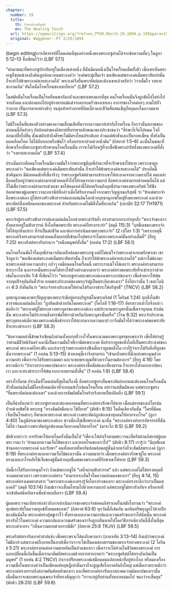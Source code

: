 ```yaml
---
chapter:
  number: 19
  title:
    th: รักษาด้วยสัมผัส
    en: The Healing Touch
  url: https://egwwritings.org/?ref=en_PTUK.March.29.1894.p.195&para=1518.3070
  original: Waggoner--PT 3/29/1894
---
```


(begin editing)การอัศจรรย์ที่โดดเด่นที่สุดอย่างหนึ่งของพระเยซูอ่านได้จากข้อความสั้นๆ ในลูกา 5:12–13 ซึ่งเขียนไว้ว่า {LBF 57.1}

“ต่อมาขณะที่พระเยซูประทับอยู่ในเมืองแห่งหนึ่ง ที่นั่นมีคนหนึ่งเป็นโรคเรื้อนเต็มทั้งตัว เมื่อเขาเห็นพระเยซูก็ซบหน้าลงถึงดินทูลอ้อนวอนพระองค์ว่า ‘องค์พระผู้เป็นเจ้า ขอเพียงแต่พระองค์เต็มพระทัยเท่านั้น ก็จะทำให้ข้าพระองค์หายสะอาดได้’ พระองค์จึงยื่นพระหัตถ์แตะต้องเขาแล้วตรัสว่า ‘เราเต็มใจ จงหายสะอาดเถิด’ ทันใดนั้นโรคเรื้อนของเขาก็หาย” {LBF 57.2}

ในสมัยนั้นโรคเรื้อนเป็นโรคที่คนพากันกลัวและขยะแขยงมากที่สุด คนโรคเรื้อนนั้นจึงถูกขับไล่ไสส่งไปจากสังคม และต้องแยกไปอยู่ต่างหากแม้แต่จากครอบครัวของเขาเอง อาการของโรคค่อยๆ ลามไปทั่วร่างกาย เป็นการตายอย่างช้าๆ จนสุดท้ายร่างกายที่บิดเบี้ยวและชีวิตที่แสนเข็ญก็หยุดลงในความตาย {LBF 57.3}

ไม่มีโรคอื่นที่แสดงตัวอย่างของความเสื่อมเสียที่มาจากความบาปเท่ากับโรคเรื้อน ยิ่งกว่านั้นสภาพของชายคนนี้ก็คล้ายๆ กับถ้อยคำของอิสยาห์ที่บรรยายลักษณะของประชาชนว่า “ศีรษะก็เจ็บไปหมด ใจก็อ่อนเปลี้ยไปสิ้น ตั้งแต่ฝ่าเท้าถึงศีรษะไม่มีตรงไหนปรกติเลย ล้วนแต่ฟกช้ำและเป็นรอยเฆี่ยน ทั้งยังเป็นแผลเลือดไหล ไม่ได้บีบออกหรือพันไว้ หรือบรรเทาปวดด้วยน้ำมัน” (อิสยาห์ 1:5–6) ฉะนั้นในขณะที่ศึกษาเรื่องที่พระเยซูทรงรักษาคนโรคเรื้อนนั้น เราจะได้เรียนรู้ที่จะเชื่อฟังพระดำรัสสั่งของพระองค์ที่สั่งว่า “จงหายสะอาดเถิด” {LBF 57.4}

ประเด็นแรกคือคนโรคเรื้อนมีความมั่นใจว่าพระเยซูมีฤทธิ์อำนาจที่จะรักษาเขาให้หาย เพราะเขาทูลพระองค์ว่า “ขอเพียงแต่พระองค์เต็มพระทัยเท่านั้น ก็จะทำให้ข้าพระองค์หายสะอาดได้” ประเด็นนี้สำคัญมาก มีน้อยคนนักที่เชื่อจริงๆ ว่าพระเยซูคริสต์สามารถชำระเขาให้สะอาดจากความบาปได้ คนเหล่านี้ยอมรับอยู่ว่าพระองค์สามารถช่วยคนทั่วไปให้รอดจากความบาป คือพระองค์สามารถช่วยคนอื่นได้ แต่ก็ไม่เชื่อว่าพระองค์สามารถช่วยเขา ขอให้คนเหล่านี้ได้บทเรียนถึงฤทธิ์อำนาจของพระคริสต์ ให้ฟังถ้อยคำของผู้เผยพระวจนะเยเรมีย์ที่กล่าวเมื่อได้รับการดลใจจากพระวิญญาณบริสุทธิ์ ว่า “ข้าแต่พระเจ้า คือพระองค์เอง ผู้ได้ทรงสร้างฟ้าสวรรค์และแผ่นดินโลกด้วยฤทธานุภาพใหญ่ยิ่งของพระองค์ และด้วยพระหัตถ์ซึ่งเหยียดออกของพระองค์ สำหรับพระองค์ไม่มีสิ่งใดที่ยากเกิน” (เยเรมีย์ 32:17 TH1971) {LBF 57.5}

พระเจ้าผู้ทรงสร้างฟ้าสวรรค์และแผ่นดินโลกด้วยพระดำรัสสั่ง ทรงสามารถกระทำทุกสิ่ง “พระเจ้าของเราทั้งหลายอยู่ในฟ้าสวรรค์ สิ่งใดที่พอพระทัย พระองค์ก็ทรงกระทำ” (สดุดี 115:3) “ฤทธิ์เดชของพระเจ้าได้ให้ทุกสิ่งแก่เรา ที่จำเป็นต่อชีวิต และต่อการดำเนินตามทางพระเจ้า” (2 เปโตร 1:3) “เพราะเหตุนี้ พระองค์จึงทรงสามารถช่วยคนทั้งหลายที่เข้ามาใกล้พระเจ้าโดยทางพระองค์นั้นอย่างเต็มที่” (ฮีบรู 7:25) พระคริสต์ทรงรับอำนาจ “เหนือมนุษย์ทั้งสิ้น” (ยอห์น 17:2) {LBF 58.1}

คนโรคเรื้อนมั่นใจในฤทธิ์อำนาจอันเหลือล้นของพระเยซู แต่ก็ไม่แน่ใจว่าพระองค์จะยอมรักษาเขา เขาจึงทูลว่า “ขอเพียงแต่พระองค์เต็มพระทัยเท่านั้น ก็จะทำให้ข้าพระองค์หายสะอาดได้” แต่เราไม่ต้องมาหาพระองค์ด้วยความกล้าๆ กลัวๆ เหมือนคนโรคเรื้อนนี้ เพราะเราแน่ใจได้เลยว่า พระองค์ทรงสามารถชำระเราได้ นอกจากนั้นพระองค์ได้ทรงให้ตัวอย่างมากมายว่า พระองค์ทรงพอพระทัยที่จะชำระเราด้วย เช่นในกาลาเทีย 1:4 ที่เขียนไว้ว่า “พระเยซูทรงสละพระองค์เองเพราะบาปของเรา เพื่อช่วยเราให้พ้นจากยุคปัจจุบันอันชั่วร้าย ตามพระประสงค์ของพระเจ้าผู้เป็นพระบิดาของเรา” ยิ่งไปกว่านั้น 1 เธสะโลนิกา 4:3 ยังยืนยันว่า “พระเจ้าทรงประสงค์ให้ท่านได้รับการชำระให้บริสุทธิ์” (TNCV) {LBF 58.2}

ฤทธานุภาพและพระปัญญาของพระเจ้ามีอยู่ครบบริบูรณ์ในพระคริสต์ (1 โครินธ์ 1:24) ทุกสิ่งในฟ้าสวรรค์และแผ่นดินโลก “ถูกยึดเข้าด้วยกันโดยพระองค์” (โคโลสี 1:16–17) อัครสาวกเปาโลจึงกล่าวต่ออีกว่า “พระองค์ผู้ไม่ทรงหวงพระบุตรของพระองค์เอง แต่ประทานพระบุตรนั้นเพื่อเราทุกคน ถ้าเช่นนั้น พระองค์จะไม่ประทานสิ่งสารพัดให้เราด้วยกันกับพระบุตรนั้นหรือ” (โรม 8:32) พระเจ้าประทานพระบุตรองค์เดียวของพระองค์เพื่อชำระเราให้สะอาดจากความบาป เราจึงมั่นใจได้ว่าพระองค์พอพระทัยที่จะทรงชำระเรา {LBF 58.3}

“ข้อความเหล่านี้ข้าพเจ้าเขียนถึงท่านทั้งหลายที่วางใจในพระนามของพระบุตรของพระเจ้า เพื่อให้ท่านรู้ว่าท่านมีชีวิตนิรันดร์ และนี่เป็นความมั่นใจที่เรามีต่อพระองค์ คือถ้าเราทูลขอสิ่งใดที่เป็นพระประสงค์ของพระองค์ พระองค์ก็ทรงฟัง และถ้าเรารู้ว่าพระองค์ทรงฟังเมื่อเราทูลขอสิ่งใด เราก็รู้ว่าเราได้รับสิ่งที่ทูลขอนั้นจากพระองค์” (1 ยอห์น 5:13–15) ด้วยเหตุนี้เราจึงสามารถ “เข้ามาถึงพระที่นั่งแห่งพระคุณด้วยความกล้า เพื่อเราจะได้รับพระเมตตา และจะพบพระคุณที่ช่วยเราในยามต้องการ” (ฮีบรู 4:16) โดยตระหนักว่า “ถ้าเราสารภาพบาปของเรา พระองค์ทรงซื่อสัตย์และเที่ยงธรรม ก็จะทรงโปรดยกบาปของเรา และจะทรงชำระเราให้พ้นจากการอธรรมทั้งสิ้น” (1 ยอห์น 1:9) {LBF 58.4}

อย่างไรก็ตาม ประเด็นที่โดดเด่นที่สุดในเรื่องนี้ คือพระเยซูทรงยื่นพระหัตถ์ออกแตะต้องคนโรคเรื้อนนั้น ทั่วทั้งแผ่นดินไม่มีใครสักคนเดียวที่จะยอมเข้าใกล้คนโรคเรื้อน อย่าว่าแต่สัมผัสเลย แต่พระเยซูทรง “ยื่นพระหัตถ์แตะต้องเขา” และด้วยการสัมผัสนั้นโรคร้ายจึงหายเป็นปลิดทิ้ง {LBF 59.1}

เป็นที่น่าสังเกตว่า พระเยซูทรงแตะต้องหลายคนที่พระองค์ทรงรักษาให้หาย เมื่อแม่ยายของเปโตรล้มป่วยด้วยพิษไข้ พระเยซู “ทรงสัมผัสมือนาง ไข้ก็หาย” (มัทธิว 8:15) ในคืนเดียวกันนั้น “ใครที่มีคนเจ็บเป็นโรคต่างๆ ก็พามาหาพระองค์ พระองค์วางพระหัตถ์ถูกต้องเขาทุกคนให้หายจากโรค” (ลูกา 4:40) ในภูมิลำเนาของพระองค์เอง ชาวเมืองไม่เชื่อพระองค์ ฉะนั้น “พระองค์ทรงทำการอัศจรรย์ที่นั่นไม่ได้ เว้นแต่วางพระหัตถ์ถูกต้องคนเจ็บบางคนให้หายโรค” (มาระโก 6:5) {LBF 59.2}

มัทธิวกล่าวว่า การรักษาให้หายในครั้งนั้นเป็นไป “เพื่อจะให้สำเร็จตามพระวจนะที่ตรัสผ่านอิสยาห์ผู้เผยพระวจนะว่า ‘ท่านแบกความเจ็บไข้ของเรา และหอบโรคของเราไป’” (มัทธิว 8:17) เรารู้ว่า “มีฤทธิ์เดชซ่านออกจากพระองค์ และรักษา” คนทั้งหลายที่พากันห้อมล้อมอยู่นั้นด้วยหวังที่จะสัมผัสพระองค์ (ลูกา 6:19) ที่พระองค์ทรงแบกความเจ็บไข้ของเรานั้น ความหมายว่า เมื่อพระองค์ทรงรักษาผู้ใด พระองค์ทรงแลกเอาโรคภัยไข้เจ็บของผู้นั้นด้วยฤทธิ์เดชของพระองค์ที่รักษาเขาให้หาย {LBF 59.3}

บัดนี้เราได้รับการหนุนใจว่า ถึงแม้พระเยซูได้ “เสด็จผ่านฟ้าสวรรค์” แล้ว แต่พระองค์ไม่ได้ทรงหยุดที่จะเมตตาพวกเรา เพราะพระองค์ทรง “สามารถจะเห็นใจในความอ่อนแอของเรา” (ฮีบรู 4:14, 15) พระองค์ทรงเมตตาสงสาร “เพราะพระองค์เองทรงรู้จักโครงร่างของเรา พระองค์ทรงระลึกว่าเราเป็นแต่ผงคลี” (สดุดี 103:14) ถึงแม้เราจะเสื่อมโทรมไปด้วยความบาป แต่พระเยซูไม่ทรงรังเกียจ หรืออายที่จะเข้าติดสนิทกับเราเพื่อช่วยเหลือเรา {LBF 59.4}

ผู้เผยพระวจนะอิสยาห์กล่าวถึงการดำเนินการของพระเจ้าต่อคนอิสราเอลในสมัยโบราณว่า “พระองค์ทุกข์พระทัยในความทุกข์ทั้งหมดของเขา” (อิสยาห์ 63:9) ทุกวันนี้ก็เช่นกัน นกอินทรีพยุงลูกไว้ด้วยปีกของมันฉันใด พระองค์ทรงอุ้มชูเราไว้ ทั้งทรงแบกเอาความบาปและความเศร้าของเราไปฉันนั้น พระองค์ทรงรับไว้ในพระองค์ ความบาปและความเศร้าของเราจึงถูกกลืนหายไปโดยวิธีการเดียวกันนี้ซึ่งในที่สุด พระองค์จะทรง “กลืนความตายด้วยการมีชัย” (อิสยาห์ 25:8 TKJV) {LBF 59.5}

พระคริสต์ทรงรับเอาคำสาปแช่ง เพื่อพระพรจะได้มาถึงพวกเรา (กาลาเทีย 3:13–14) ถึงแม้ว่าพระองค์ไม่มีบาป แต่พระองค์ก็กลายเป็นบาปเพื่อว่าเราจะได้เป็นคนชอบธรรมของพระเจ้าทางพระองค์ (2 โครินธ์ 5:21) พระองค์ทรงทนต่อความตายอันเป็นส่วนของเรา เพื่อเราจะได้ส่วนในชีวิตของพระองค์ การแลกเปลี่ยนนี้เกิดขึ้นเมื่อเรามาสัมผัสพระองค์ด้วยการสารภาพว่า “พระเยซูคริสต์ได้ทรงบังเกิดเป็นมนุษย์” (1 ยอห์น 4:2 TNCV) ถ้าเราเปรียบพระองค์เสมือนคนแปลกหน้าที่อยู่ห่างไกล หรือมองเรื่องความเชื่อในพระองค์ว่าเป็นเพียงแต่ทฤษฎีเท่านั้นเราก็จะสูญเสียโอกาสอันยิ่งใหญ่ แต่เมื่อเราตระหนักว่า พระองค์ทรงทราบถึงสภาพอันต้อยต่ำของเรา และที่พระองค์ทรงรับเอาสภาพความผิดบาปของเรานั้น เมื่อนั้นเราจะขอบพระคุณพระเจ้าที่ทรงสัญญาว่า “เราจะอยู่กับท่านทั้งหลายเสมอไป จนกว่าจะสิ้นยุค” (มัทธิว 28:20) {LBF 59.6}
